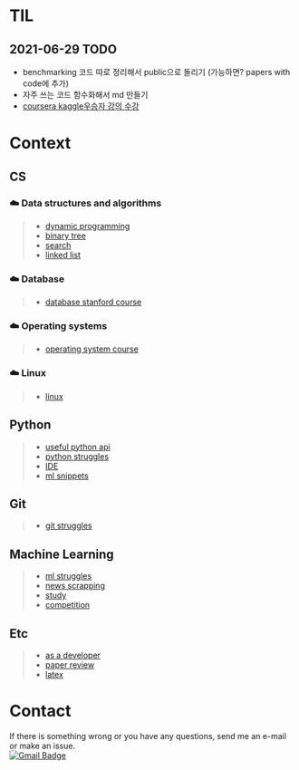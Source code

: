 TIL
=====================

## 2021-06-29 TODO
- benchmarking 코드 따로 정리해서 public으로 돌리기 (가능하면? papers with code에 추가)
- 자주 쓰는 코드 함수화해서 md 만들기
- [coursera kaggle우승자 강의 수강](https://www.coursera.org/learn/competitive-data-science#syllabus)

# Context
## CS
### :cloud: Data structures and algorithms
>* [dynamic programming](https://github.com/mysunk/TIL/tree/master/ds-and-algorithms/DP.md)
>* [binary tree](https://github.com/mysunk/TIL/tree/master/ds-and-algorithms/Tree.md)
>* [search](https://github.com/mysunk/TIL/tree/master/ds-and-algorithms/search.md)
>* [linked list](https://github.com/mysunk/TIL/blob/master/ds-and-algorithms/lnked-list.md)

### :cloud: Database
>* [database stanford course](https://github.com/mysunk/TIL/tree/master/database/stanford-dbclass.md)

### :cloud: Operating systems
>* [operating system course](https://github.com/mysunk/TIL/tree/master/os/os-course.md)

### :cloud: Linux
>* [linux](https://github.com/mysunk/TIL/blob/master/linux/linux.md)

## Python
>* [useful python api](https://github.com/mysunk/TIL/blob/master/python/python-api.md)
>* [python struggles](https://github.com/mysunk/TIL/blob/master/python/python-struggles.md)
>* [IDE](https://github.com/mysunk/TIL/blob/master/python/IDE.md)
>* [ml snippets](https://github.com/mysunk/TIL/blob/master/python/ml-snippets.md)

## Git
>* [git struggles](https://github.com/mysunk/TIL/blob/master/git/git-struggles.md)

## Machine Learning
>* [ml struggles](https://github.com/mysunk/TIL/blob/master/machine-learning/ML-struggles.md)
>* [news scrapping](https://github.com/mysunk/TIL/blob/master/machine-learning/news-scrap.md)
>* [study](https://github.com/mysunk/TIL/blob/master/machine-learning/study.md)
>* [competition](https://github.com/mysunk/TIL/blob/master/machine-learning/competition.md)

## Etc
>* [as a developer](https://github.com/mysunk/TIL/blob/master/etc/as-a-developer.md)
>* [paper review](https://github.com/mysunk/TIL/blob/master/etc/paper-review.md)
>* [latex](https://github.com/mysunk/TIL/blob/master/etc/latex.md)

# Contact
If there is something wrong or you have any questions, send me an e-mail or make an issue.  
[![Gmail Badge](https://img.shields.io/badge/-Gmail-d14836?style=flat-square&logo=Gmail&logoColor=white&link=mailto:pond9816@gmail.com)](mailto:pond9816@gmail.com)
